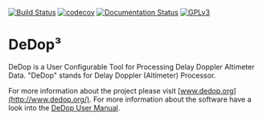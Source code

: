 [![Build Status](https://travis-ci.org/DeDop/dedop.svg?branch=master)](https://travis-ci.org/DeDop/dedop)
[![codecov](https://codecov.io/gh/DeDop/dedop/branch/master/graph/badge.svg)](https://codecov.io/gh/DeDop/dedop)
[![Documentation Status](https://readthedocs.org/projects/dedop/badge/?version=latest)](http://dedop.readthedocs.io/en/latest/?badge=latest)
[![GPLv3](https://www.gnu.org/graphics/gplv3-88x31.png)](https://www.gnu.org/licenses/gpl-3.0.en.html)

# DeDop³

DeDop is a User Configurable Tool for Processing Delay Doppler Altimeter Data. "DeDop" stands for Delay Doppler (Altimeter) Processor.

For more information about the project please visit [www.dedop.org](http://www.dedop.org/). For more information about the software have a look into the [DeDop User Manual](http://dedop-core.readthedocs.io/en/latest/installation.html).
